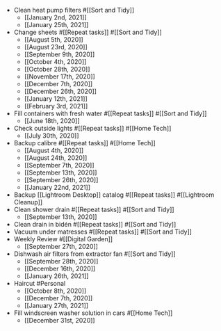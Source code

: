 - Clean heat pump filters #[[Sort and Tidy]]
    - [[January 2nd, 2021]]
    - [[January 25th, 2021]]
- Change sheets #[[Repeat tasks]] #[[Sort and Tidy]]
    - [[August 5th, 2020]]
    - [[August 23rd, 2020]]
    - [[September 9th, 2020]]
    - [[October 4th, 2020]]
    - [[October 28th, 2020]]
    - [[November 17th, 2020]]
    - [[December 7th, 2020]]
    - [[December 26th, 2020]]
    - [[January 12th, 2021]]
    - [[February 3rd, 2021]]
- Fill containers with fresh water #[[Repeat tasks]] #[[Sort and Tidy]]
    - [[June 18th, 2020]]
- Check outside lights #[[Repeat tasks]] #[[Home Tech]]
    - [[July 30th, 2020]]
- Backup calibre #[[Repeat tasks]] #[[Home Tech]]
    - [[August 4th, 2020]]
    - [[August 24th, 2020]]
    - [[September 7th, 2020]]
    - [[September 13th, 2020]]
    - [[September 26th, 2020]]
    - [[January 22nd, 2021]]
- Backup [[Lightroom Desktop]] catalog #[[Repeat tasks]] #[[Lightroom Cleanup]]
- Clean shower drain #[[Repeat tasks]] #[[Sort and Tidy]]
    - [[September 13th, 2020]]
- Clean drain in bidén #[[Repeat tasks]] #[[Sort and Tidy]]
- Vacuum under matresses #[[Repeat tasks]] #[[Sort and Tidy]]
- Weekly Review #[[Digital Garden]]
    - [[September 27th, 2020]]
- Dishwash air filters from extractor fan #[[Sort and Tidy]]
    - [[September 28th, 2020]]
    - [[December 16th, 2020]]
    - [[January 26th, 2021]]
- Haircut #Personal
    - [[October 8th, 2020]] 
    - [[December 7th, 2020]]
    - [[January 27th, 2021]]
- Fill windscreen washer solution in cars #[[Home Tech]]
    - [[December 31st, 2020]] 
